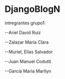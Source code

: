 # DjangoBlogN
intregrantes grupo1:

--Ariel David Ruiz

--Zalazar María Clara

--Muriel, Elías Salvador

--Juan Manuel Codutti

--García Maria Marilyn
